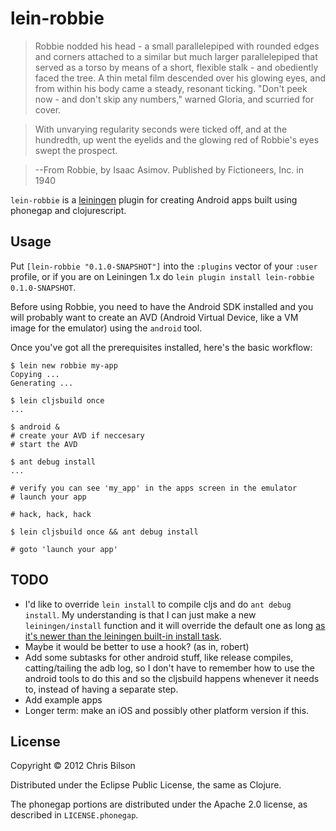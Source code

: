 # lein-robbie

> Robbie nodded his head - a small parallelepiped with rounded edges and
> corners attached to a similar but much larger parallelepiped that
> served as a torso by means of a short, flexible stalk - and obediently
> faced the tree. A thin metal film descended over his glowing eyes, and
> from within his body came a steady, resonant ticking.
> "Don't peek now - and don't skip any numbers," warned Gloria, and
> scurried for cover.

> With unvarying regularity seconds were ticked off, and at the
> hundredth, up went the eyelids and the glowing red of Robbie's eyes
> swept the prospect.

> --From Robbie, by Isaac Asimov. 
> Published by Fictioneers, Inc. in 1940

`lein-robbie` is a
[leiningen](https://github.com/technomancy/leiningen) plugin for
creating Android apps built using phonegap and clojurescript.

## Usage

Put `[lein-robbie "0.1.0-SNAPSHOT"]` into the `:plugins` vector of your
`:user` profile, or if you are on Leiningen 1.x do `lein plugin install
lein-robbie 0.1.0-SNAPSHOT`.

Before using Robbie, you need to have the Android SDK installed and
you will probably want to create an AVD (Android Virtual Device, like
a VM image for the emulator) using the `android` tool.

Once you've got all the prerequisites installed, here's the basic workflow:

    $ lein new robbie my-app
    Copying ...
    Generating ...
    
    $ lein cljsbuild once
    ...
    
    $ android &
    # create your AVD if neccesary
    # start the AVD
    
    $ ant debug install
    ...
    
    # verify you can see 'my_app' in the apps screen in the emulator
    # launch your app
    
    # hack, hack, hack
    
    $ lein cljsbuild once && ant debug install
    
    # goto 'launch your app'

## TODO

* I'd like to override `lein install` to compile cljs and do `ant
  debug install`. My understanding is that I can just make a new
  `leiningen/install` function and it will override the default one as
  long
  [as it's newer than the leiningen built-in install task](https://github.com/technomancy/leiningen/issues/415).
* Maybe it would be better to use a hook? (as in, robert)
* Add some subtasks for other android stuff, like release compiles,
  catting/tailing the adb log, so I don't have to remember how to use
  the android tools to do this and so the cljsbuild happens whenever
  it needs to, instead of having a separate step.
* Add example apps
* Longer term: make an iOS and possibly other platform version if
  this.

## License

Copyright © 2012 Chris Bilson

Distributed under the Eclipse Public License, the same as Clojure.

The phonegap portions are distributed under the Apache 2.0 license, as
described in `LICENSE.phonegap`.
